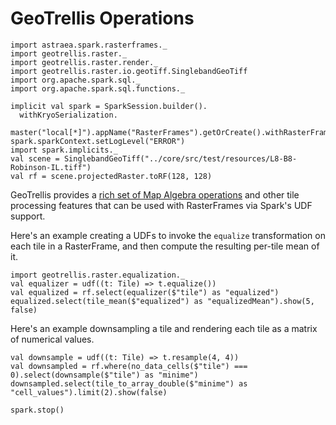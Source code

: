 # GeoTrellis Operations

```tut:invisible
import astraea.spark.rasterframes._
import geotrellis.raster._
import geotrellis.raster.render._
import geotrellis.raster.io.geotiff.SinglebandGeoTiff
import org.apache.spark.sql._
import org.apache.spark.sql.functions._

implicit val spark = SparkSession.builder().
  withKryoSerialization.
  master("local[*]").appName("RasterFrames").getOrCreate().withRasterFrames
spark.sparkContext.setLogLevel("ERROR")
import spark.implicits._
val scene = SinglebandGeoTiff("../core/src/test/resources/L8-B8-Robinson-IL.tiff")
val rf = scene.projectedRaster.toRF(128, 128)
```


GeoTrellis provides a [rich set of Map Algebra operations](https://docs.geotrellis.io/en/latest/guide/core-concepts.html#map-algebra) and other tile processing features that can be used with RasterFrames via Spark's UDF support.

Here's an example creating a UDFs to invoke the `equalize` transformation on each tile in a RasterFrame, and then compute the resulting per-tile mean of it.

```tut
import geotrellis.raster.equalization._
val equalizer = udf((t: Tile) => t.equalize())
val equalized = rf.select(equalizer($"tile") as "equalized")
equalized.select(tile_mean($"equalized") as "equalizedMean").show(5, false)
```

Here's an example downsampling a tile and rendering each tile as a matrix of numerical values.

```tut  
val downsample = udf((t: Tile) => t.resample(4, 4))
val downsampled = rf.where(no_data_cells($"tile") === 0).select(downsample($"tile") as "minime")
downsampled.select(tile_to_array_double($"minime") as "cell_values").limit(2).show(false)
```


```tut:invisible
spark.stop()
```


